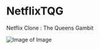 # NetflixTQG
Netflix Clone : The Queens Gambit

![Image of Image](https://octodex.github.com/images/yaktocat.png)
